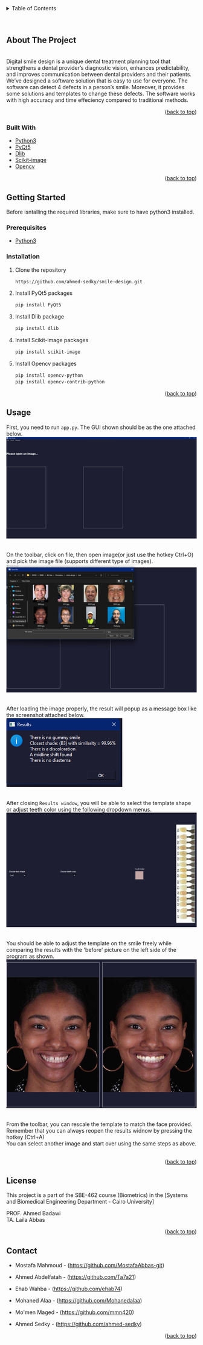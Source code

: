 <div id="top"></div>



<!-- TABLE OF CONTENTS -->
<details>
  <summary>Table of Contents</summary>
  <ol>
    <li>
      <a href="#about-the-project">About The Project</a>
      <ul>
        <li><a href="#built-with">Built With</a></li>
      </ul>
    </li>
    <li>
      <a href="#getting-started">Getting Started</a>
      <ul>
        <li><a href="#prerequisites">Prerequisites</a></li>
        <li><a href="#installation">Installation</a></li>
      </ul>
    </li>
    <li><a href="#usage">Usage</a></li>
    <li><a href="#license">License</a></li>
    <li><a href="#contact">Contact</a></li>
  </ol>
</details>
<br /><br />

<!-- ABOUT THE PROJECT -->
## **About The Project**
\
Digital smile design is a unique dental treatment
planning tool that strengthens a dental provider’s diagnostic
vision, enhances predictability, and improves communication
between dental providers and their patients. We’ve designed a
software solution that is easy to use for everyone. The software
can detect 4 defects in a person’s smile. Moreover, it provides
some solutions and templates to change these defects. The
software works with high accuracy and time effeciency compared
to traditional methods.


<p align="right">(<a href="#top">back to top</a>)</p>



### **Built With**

* [Python3](https://www.python.org/download/releases/3.0/)
* [PyQt5](https://pypi.org/project/PyQt5/)
* [Dlib](https://pypi.org/project/dlib/)
* [Scikit-image](https://pypi.org/project/scikit-image/)
* [Opencv](https://pypi.org/project/opencv-python/)

<p align="right">(<a href="#top">back to top</a>)</p>



<!-- GETTING STARTED -->
## **Getting Started**

Before isntalling the required libraries, make sure to have python3 installed.

### Prerequisites

* [Python3](https://www.python.org/download/releases/3.0/)
  

### Installation

1. Clone the repository
   ```sh
   https://github.com/ahmed-sedky/smile-design.git
   ```

2. Install PyQt5 packages
   ```sh
   pip install PyQt5
   ```

3. Install Dlib package
   ```sh
   pip install dlib
   ```
4. Install Scikit-image packages
   ```sh
   pip install scikit-image
   ```

5. Install Opencv packages
   ```sh
   pip install opencv-python
   pip install opencv-contrib-python
   ```
   

<p align="right">(<a href="#top">back to top</a>)</p>



<!-- USAGE EXAMPLES -->
## **Usage**

First, you need to run `app.py`. The GUI shown should be as the one attached below. \
![GUI](./readme-images/gui_open.png)
<br /><br />

On the toolbar, click on file, then open image(or just use the hotkey Ctrl+O) and pick the image file (supports different type of images). \
![open_file](./readme-images/open_file.png) 
<br /><br />

After loading the image properly, the result will popup as a message box like the screenshot attached below.
\
![results](./readme-images/results.png)
<br /><br />

After closing `Results window`, you will be able to select the template shape or adjust teeth color using the following dropdown menus.
\
![options](./readme-images/options.png)
<br /><br />

You should be able to adjust the template on the smile freely while comparing the results with the 'before' picture on the left side of the program as shown.
\
![before_after](./readme-images/before_after.png)
<br /><br />

From the toolbar, you can rescale the template to match the face provided. Remember that you can always reopen the results widnow by pressing the hotkey (Ctrl+A)\
You can select another image and start over using the same steps as above. 
<br /><br />

<p align="right">(<a href="#top">back to top</a>)</p>



<!-- LICENSE -->
## **License**

This project is a part of the SBE-462 course (Biometrics) in the [Systems and Biomedical Engineering Department - Cairo University]
 
PROF. Ahmed Badawi\
TA. Laila Abbas

<p align="right">(<a href="#top">back to top</a>)</p>



<!-- CONTACT -->
## **Contact**

* Mostafa Mahmoud - (https://github.com/MostafaAbbas-git)

* Ahmed Abdelfatah - (https://github.com/Ta7a21)

* Ehab Wahba - (https://github.com/ehab74)

* Mohaned Alaa - (https://github.com/Mohanedalaa)

* Mo'men Maged - (https://github.com/mmn420)

* Ahmed Sedky - (https://github.com/ahmed-sedky)

<p align="right">(<a href="#top">back to top</a>)</p>

